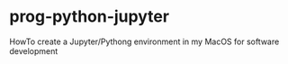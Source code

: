 # prog-python-jupyter
HowTo create a Jupyter/Pythong environment in my MacOS for software development
